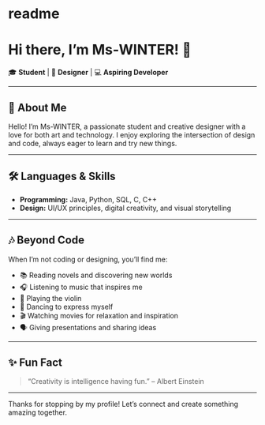# readme
# Hi there, I’m Ms-WINTER! 👋

🎓 **Student** | 🎨 **Designer** | 💻 **Aspiring Developer**

---

## 🌱 About Me

Hello! I’m Ms-WINTER, a passionate student and creative designer with a love for both art and technology. I enjoy exploring the intersection of design and code, always eager to learn and try new things.

---

## 🛠️ Languages & Skills

- **Programming:** Java, Python, SQL, C, C++
- **Design:** UI/UX principles, digital creativity, and visual storytelling

---

## 🎶 Beyond Code

When I’m not coding or designing, you’ll find me:

- 📚 Reading novels and discovering new worlds
- 🎧 Listening to music that inspires me
- 🎻 Playing the violin
- 💃 Dancing to express myself
- 🎬 Watching movies for relaxation and inspiration
- 🗣️ Giving presentations and sharing ideas

---

## ✨ Fun Fact

> “Creativity is intelligence having fun.” – Albert Einstein

---

Thanks for stopping by my profile! Let’s connect and create something amazing together.
